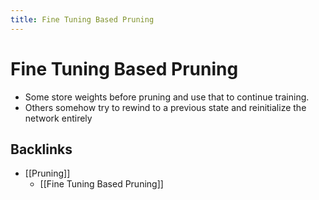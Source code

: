 ```yaml
---
title: Fine Tuning Based Pruning
---
```


# Fine Tuning Based Pruning
- Some store weights before pruning and use that to continue training.
- Others somehow try to rewind to a previous state and reinitialize the network entirely







## Backlinks
* [[Pruning]]
	* [[Fine Tuning Based Pruning]]

